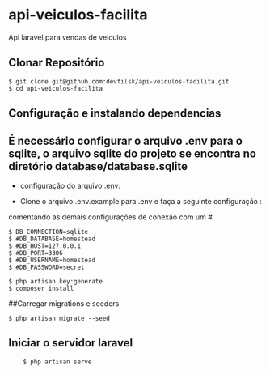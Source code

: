 # api-veiculos-facilita
Api laravel para vendas de veiculos 

## Clonar Repositório

    $ git clone git@github.com:devfilsk/api-veiculos-facilita.git
    $ cd api-veiculos-facilita

## Configuração e instalando dependencias

## É necessário configurar o arquivo .env para o sqlite, o arquivo sqlite do projeto se encontra no diretório database/database.sqlite
* configuração do arquivo .env: 

    
    
* Clone o arquivo .env.example para .env e faça a seguinte configuração : 

comentando as demais configurações de conexão com um #
    
    $ DB_CONNECTION=sqlite 
    $ #DB_DATABASE=homestead
    $ #DB_HOST=127.0.0.1
    $ #DB_PORT=3306
    $ #DB_USERNAME=homestead
    $ #DB_PASSWORD=secret

    $ php artisan key:generate
    $ composer install
    
    
    
##Carregar migrations e seeders

    $ php artisan migrate --seed
    
## Iniciar o servidor laravel

        $ php artisan serve

